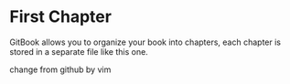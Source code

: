# First Chapter

GitBook allows you to organize your book into chapters, each chapter is stored in a separate file like this one.

change from github by vim
